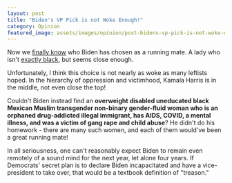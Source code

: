 ```yaml
---
layout: post
title: "Biden's VP Pick is not Woke Enough!"
category: Opinion
featured_image: assets/images/opinion/post-bidens-vp-pick-is-not-woke-enough.jpg
---
```


Now we [finally know](https://twitter.com/JoeBiden/status/1293280411150217219) who Biden has chosen as a running mate. A lady who isn't [exactly black](https://www.cnn.com/2020/08/04/opinions/black-women-biden-vice-president-jones/index.html), but seems close enough.

Unfortunately, I think this choice is not nearly as woke as many leftists hoped. In the hierarchy of oppression and victimhood, Kamala Harris is in the middle, not even close the top!

Couldn't Biden instead find an **overweight disabled uneducated black Mexican Muslim transgender non-binary gender-fluid woman who is an orphaned drug-addicted illegal immigrant, has AIDS, COVID, a mental illness, and was a victim of gang rape and child abuse**? He didn't do his homework - there are many such women, and each of them would've been a great running mate!

In all seriousness, one can't reasonably expect Biden to remain even remotely of a sound mind for the next year, let alone four years. If Democrats' secret plan is to declare Biden incapacitated and have a vice-president to take over, that would be a textbook definition of "treason."
